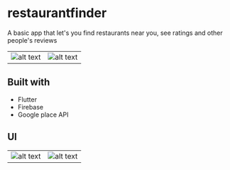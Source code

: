 # restaurantfinder
A basic app that let's you find restaurants near you, see ratings and other people's reviews

|  |  |
| ----------- | ----------- |
| ![alt text](https://firebasestorage.googleapis.com/v0/b/ravechat-39c2e.appspot.com/o/Screenshot_20211023-115250.jpg?alt=media&token=f68dcfba-66f1-4887-b423-6508741eefcb) | ![alt text](https://firebasestorage.googleapis.com/v0/b/ravechat-39c2e.appspot.com/o/Screenshot_20211023-115659.jpg?alt=media&token=75f954f9-5efd-4970-ad89-4a5c46e73241) | 

## Built with
- Flutter
- Firebase
- Google place API

## UI

|  |  |
| ----------- | ----------- |
| ![alt text](https://firebasestorage.googleapis.com/v0/b/ravechat-39c2e.appspot.com/o/Screenshot_20211023-115352.jpg?alt=media&token=7a1727ae-4469-41a4-89c6-f411ca4be3f8) | ![alt text](https://firebasestorage.googleapis.com/v0/b/ravechat-39c2e.appspot.com/o/Screenshot_20211023-115406.jpg?alt=media&token=7eeba1f2-27ae-4649-a98e-0528e6f4fae1) | 

